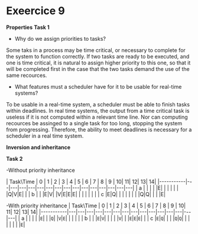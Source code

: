 # Exeercice 9

__Properties__
__Task 1__

- Why do we assign priorities to tasks?

Some taks in a process may be time critical, or necessary to complete for the system to function correctly. If two tasks are ready to be 
executed, and one is time critical, it is natural to assign higher priority to this one, so that it will be completed first in the case that the two tasks demand the use of the same recources.

- What features must a scheduler have for it to be usable for real-time systems?

To be usable in a real-time system, a scheduler must be able to finish tasks within deadlines. In real time systems, the output from a time critical task is useless if it is not computed within a relevant time line. Nor can computing recources be assinged to a single task for too long, stopping the system from progressing. Therefore, the ability to meet deadlines is necessary for a scheduler in a real time system. 

__Inversion and inheritance__

__Task 2__

-Without priority inheritance

| Task\Time | 0 | 1 | 2 | 3 | 4 | 5 | 6 | 7 | 8 | 9 | 10| 11| 12| 13| 14| |-----------|---|---|---|---|---|---|---|---|---|---|---|---|---|---|---| 
| a | | | | |E| | | | | | |Q|V|E| | 
| b | | |E|V| |V|E|E|E| | | | | | | 
| c |E|Q| | | | | | | |Q|Q| | | |E|

-With priority inheritance
| Task\Time | 0 | 1 | 2 | 3 | 4 | 5 | 6 | 7 | 8 | 9 | 10| 11| 12| 13| 14|
|-----------|---|---|---|---|---|---|---|---|---|---|---|---|---|---|---|
|  a        |   |   |   |   |`E`|   |   |`Q`|   |`V`|`E`|   |   |   |   |
|  b        |   |   |`E`|`V`|   |   |   |   |`V`|   |   |`E`|`E`|`E`|   |
|  c        |`E`|`Q`|   |   |   |`Q`|`Q`|   |   |   |   |   |   |   |`E`|



